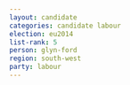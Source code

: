 ```yaml
---
layout: candidate
categories: candidate labour
election: eu2014
list-rank: 5
person: glyn-ford
region: south-west
party: labour
---
```

